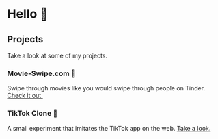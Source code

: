 # Hello 👋


## Projects

Take a look at some of my projects.

### Movie-Swipe.com 🍿
Swipe through movies like you would swipe through people on Tinder. [Check it out.](https://movie-swipe.com)

### TikTok Clone 📱
A small experiment that imitates the TikTok app on the web. [Take a look.](https://timjuenemann.github.io/tik-tok-clone/)
